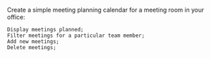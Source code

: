 Create a simple meeting planning calendar for a meeting room in your office:

    Display meetings planned;
    Filter meetings for a particular team member;
    Add new meetings;
    Delete meetings;
